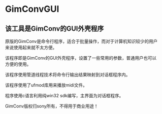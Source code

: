# GimConvGUI

## 该工具是GimConv的GUI外壳程序

原版的GimConv是命令行程序，适合于批量操作，而对于计算机知识较少的用户来说使用起来就不太方便。

该程序即是GimConv的GUI外壳程序，设置了一些常用的参数，普通用户也可以方便的使用。

该程序使用管道线程技术将命令行输出结果映射到对话框程序内。

该程序使用了ufmod库用来播放midi文件。

程序使用c语言利用纯win32 sdk编写，主界面为对话框程序。

GimConv版权归sony所有，不得用于商业用途！
